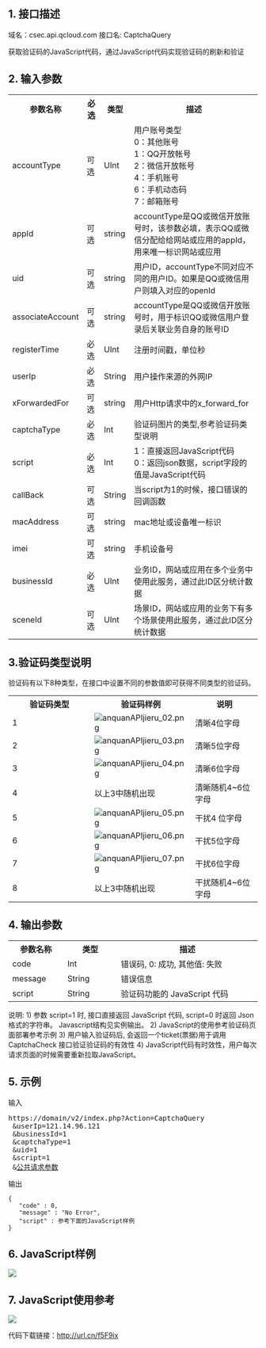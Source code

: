 ## 1. 接口描述
 
域名：csec.api.qcloud.com
接口名: CaptchaQuery

获取验证码的JavaScript代码，通过JavaScript代码实现验证码的刷新和验证

 

## 2. 输入参数
 

<table class="t"><tbody><tr>
<th><b>参数名称</b></th>
<th><b>必选</b></th>
<th><b>类型</b></th>
<th><b>描述</b></th>
<tr>
<td> accountType
</td><td> 可选
</td><td> UInt
</td><td>用户账号类型<br>0：其他账号<br>1：QQ开放帐号<br>2：微信开放帐号<br>4：手机账号<br>6：手机动态码<br>7：邮箱账号
</td></tr>
<tr>
<td> appId
</td><td> 可选
</td><td> string
</td><td> accountType是QQ或微信开放账号时，该参数必填，表示QQ或微信分配给给网站或应用的appId，用来唯一标识网站或应用
</td></tr>
<tr>
<td> uid
</td><td> 可选
</td><td> string
</td><td> 用户ID，accountType不同对应不同的用户ID。如果是QQ或微信用户则填入对应的openId
</td></tr>
<tr>
<td> associateAccount
</td><td> 可选
</td><td> string
</td><td> accountType是QQ或微信开放账号时，用于标识QQ或微信用户登录后关联业务自身的账号ID
</td></tr>
<tr>
<td> registerTime
</td><td> 必选
</td><td> UInt
</td><td> 注册时间戳，单位秒
</td></tr>
<tr>
<td> userIp <td> 必选 <td> String <td> 用户操作来源的外网IP
<tr>
<td> xForwardedFor
</td><td> 可选
</td><td> string
</td><td> 用户Http请求中的x_forward_for
</td></tr>
<tr>
<td> captchaType <td> 必选   <td> Int <td> 验证码图片的类型,参考验证码类型说明
<tr>
<td> script <td> 必选   <td> Int    <td> 1：直接返回JavaScript代码 <br>0：返回json数据，script字段的值是JavaScript代码
<tr>
<td> callBack <td> 可选   <td> String   <td> 当script为1的时候，接口错误的回调函数
<tr>
<td> macAddress
</td><td> 可选
</td><td> string
</td><td> mac地址或设备唯一标识
</td></tr>
<tr>
<td> imei
</td><td> 可选
</td><td> string
</td><td> 手机设备号
</td></tr>
<tr>
<td> businessId <td> 必选  <td> UInt <td> 业务ID，网站或应用在多个业务中使用此服务，通过此ID区分统计数据
<tr>
<td> sceneId <td> 可选   <td> UInt    <td> 场景ID，网站或应用的业务下有多个场景使用此服务，通过此ID区分统计数据
<tr>
</tbody></table>

## 3.验证码类型说明
验证码有以下8种类型，在接口中设置不同的参数值即可获得不同类型的验证码。
<table class="t">
<tbody><tr>
<th width="150"><b>验证码类型</b>
</th><th> <b>验证码样例</b>
</th><th> <b>说明</b>
</th></tr>
<tr>
<td> 1
</td><td> <img src="http://qzonestyle.gtimg.cn/qzone/vas/opensns/res/img/anquanAPIjieru_02.png" alt="anquanAPIjieru_02.png">
</td><td> 清晰4位字母
</td></tr>
<tr>
<td> 2
</td><td> <img src="http://qzonestyle.gtimg.cn/qzone/vas/opensns/res/img/anquanAPIjieru_03.png" alt="anquanAPIjieru_03.png">
</td><td> 清晰5位字母
</td></tr>
<tr>
<td> 3
</td><td> <img src="http://qzonestyle.gtimg.cn/qzone/vas/opensns/res/img/anquanAPIjieru_04.png" alt="anquanAPIjieru_04.png">
</td><td> 清晰6位字母
</td></tr>
<tr>
<td> 4
</td><td> 以上3中随机出现
</td><td> 清晰随机4~6位字母
</td></tr>
<tr>
<td> 5
</td><td> <img src="http://qzonestyle.gtimg.cn/qzone/vas/opensns/res/img/anquanAPIjieru_05.png" alt="anquanAPIjieru_05.png">
</td><td> 干扰4 位字母
</td></tr>
<tr>
<td> 6
</td><td> <img src="http://qzonestyle.gtimg.cn/qzone/vas/opensns/res/img/anquanAPIjieru_06.png" alt="anquanAPIjieru_06.png">
</td><td> 干扰5位字母
</td></tr>
<tr>
<td> 7
</td><td> <img src="http://qzonestyle.gtimg.cn/qzone/vas/opensns/res/img/anquanAPIjieru_07.png" alt="anquanAPIjieru_07.png">
</td><td> 干扰6位字母
</td></tr>
<tr>
<td> 8
</td><td> 以上3中随机出现
</td><td> 干扰随机4~6位字母
</td></tr></tbody></table>

## 4. 输出参数
<table class="t">
<tbody><tr>
<th width="100"> <b>参数名称</b>
</th><th width="100"> <b>类型</b>
</th><th width="300"> <b>描述</b>
</th></tr>
<tr>
<td> code       </td><td> Int    </td><td> 错误码, 0: 成功, 其他值: 失败
</td></tr>
<tr>
<td> message    </td><td> String </td><td> 错误信息
</td></tr>
<tr>
<td> script </td><td> String </td><td> 验证码功能的 JavaScript 代码
</td></tr></tbody></table>
说明: 
1) 参数 script=1 时, 接口直接返回 JavaScript 代码, script=0 时返回 Json 格式的字符串。 Javascript结构见实例输出。
2) JavaScript的使用参考验证码页面部署参考示例
3) 用户输入验证码后, 会返回一个ticket(票据)用于调用 CaptchaCheck 接口验证验证码的有效性
4) JavaScript代码有时效性，用户每次请求页面的时候需要重新拉取JavaScript。

## 5. 示例
输入

<pre>
https://domain/v2/index.php?Action=CaptchaQuery
 &userIp=121.14.96.121
 &businessId=1
 &captchaType=1
 &uid=1
 &script=1
 &<a href="https://www.qcloud.com/doc/api/229/6976">公共请求参数</a>
</pre>

输出

```
{
   "code" : 0,
   "message" : "No Error",
   "script" : 参考下面的JavaScript样例
}
```

## 6. JavaScript样例
![](//mccdn.qcloud.com/img5693ad9809b39.png)

## 7. JavaScript使用参考
![](//mccdn.qcloud.com/img5693adaad4352.png)

代码下载链接：http://url.cn/f5F9ix